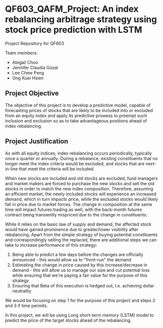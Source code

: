 # QF603_QAFM_Project: An index rebalancing arbitrage strategy using stock price prediction with LSTM
Project Repository for QF603

Team members:<br>
- Abigail Choo
- Jennifer Claudia Gozal
- Lee Chew Peng
- Ong Kuei Hsien

## Project Objective

The objective of this project is to develop a predictive model, capable of forecasting prices of stocks that are likely to be included into or excluded from an equity index and apply its predictive prowess to preempt such inclusion and exclusion so as to take advantageous positions ahead of index rebalancing.


## Project Justification
As with all equity indices, index rebalancing occurs periodically, typically once a quarter or annually. During a rebalance, existing constituents that no longer meet the index criteria would be excluded, and stocks that are next-in-line that meet the criteria will be included. 

When new stocks are included and old stocks are excluded, fund managers and market makers are forced to purchase the new stocks and sell the old stocks in order to match the new index composition. Therefore, assuming an efficient market, the newly included stocks will experience an increased demand, which in turn impacts price, while the excluded stocks would likely fall in price due to market forces. The change in composition at the same time will impact futures trading as well, with the back-month futures contract being transiently mispriced due to the change in constituents.

While it relies on the basic law of supply and demand, the affected stock would have gained prominence due to greater/lower visibility after rebalancing. Apart from the simple strategy of buying potential constituents and correspondingly selling the replaced, there are additional steps we can take to increase performance of this strategy:
1. Being able to predict a few days before the changes are officially announced - this would allow us to "front-run" the demand
2. Estimating the change in price caused by this increase/decrease in demand - this will allow us to manage our size and cut potential loss while ensuring that we're paying a fair value for the purpose of this strategy 
3. Ensuring that Beta of this execution is hedged out, I.e. achieving dollar neutrality

We would be focusing on step 1 for the purpose of this project and steps 2 and 3 if time permits. 

In this project, we will be using Long short-term memory (LSTM) model to predict the price of the target stocks ahead of the rebalancing.

